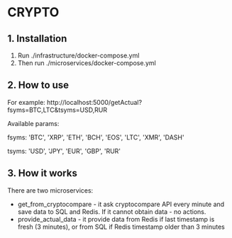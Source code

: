 # CRYPTO

## 1. Installation

1) Run ./infrastructure/docker-compose.yml
2) Then run ./microservices/docker-compose.yml

## 2. How to use

For example: http://localhost:5000/getActual?fsyms=BTC,LTC&tsyms=USD,RUR 

Available params:

fsyms: 'BTC', 'XRP', 'ETH', 'BCH', 'EOS', 'LTC', 'XMR', 'DASH'

tsyms: 'USD', 'JPY', 'EUR', 'GBP', 'RUR'

## 3. How it works

There are two microservices:

 - get_from_cryptocompare - it ask cryptocompare API every minute and save data to SQL and Redis. If it cannot obtain data - no actions. 
 - provide_actual_data - it provide data from Redis if last timestamp is fresh (3 minutes), or from SQL if Redis timestamp older than 3 minutes

 